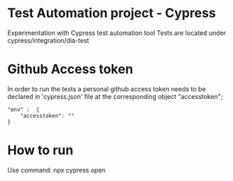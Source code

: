 # Test Automation project - Cypress

  Experimentation with Cypress test automation tool
  Tests are located under cypress/integration/dia-test

# Github Access token
  In order to run the tests a personal github access token needs to be declared in 'cypress.json' file at the corresponding object "accesstoken";

    "env" :  {
        "accesstoken": ""
    }

# How to run
Use command:  npx cypress open
